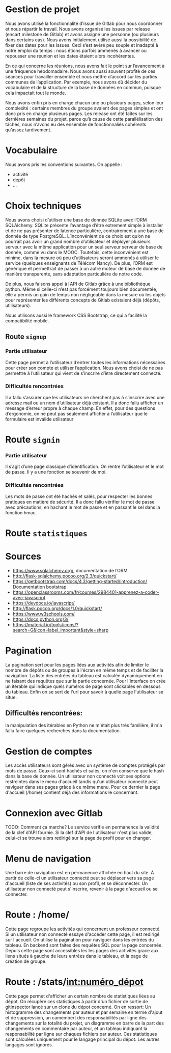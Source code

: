 # Gestion de projet

Nous avons utilisé la fonctionnalité d’issue de Gitlab pour nous coordonner et
nous répartir le travail. Nous avons organisé les issues par release (encart
milestone de Gitlab) et avons assigné une personne (ou plusieurs dans certains
cas). Nous avons initialement utilisé aussi la possibilité de fixer des dates
pour les issues. Ceci s’est avéré peu souple et inadapté à notre emploi du
temps : nous étions parfois ammenés à avancer ou repousser une réunion et les
dates étaient alors incohérentes.

En ce qui concerne les réunions, nous avons fait le point sur l’avancement à
une fréquence hebdomadaire. Nous avons aussi souvent profité de ces séances
pour travailler ensemble et nous mettre d’accord sur les parties communes de
l’application. Par exemple, nous avons dû décider du vocabulaire et de la
structure de la base de données en commun, puisque cela impactait tout le monde.


Nous avons enfin pris en charge chacun une ou plusieurs pages, selon leur
complexité : certains membres du groupe avaient des pages simples et ont donc
pris en charge plusieurs pages. Les release ont été faîtes sur les dernières
semaines du projet, parce qu’à cause de cette parallélisation des tâches, nous
n’avons eu des ensemble de fonctionnaliés cohérents qu’assez tardivement.

# Vocabulaire

Nous avons pris les conventions suivantes. On appelle :
- activité
- dépôt
- …

# Choix techniques

Nous avons choisi d’utiliser une base de donnée SQLite avec l’ORM SQLAlchemy.
SQLite présente l’avantage d’être extrement simple à installer et de ne pas
présenter de latence particulière, contrairement à une base de donnée de type
PostgreSQL. L’inconvénient de ce choix est qu’on ne pourrait pas avoir un grand
nombre d’utilisateur et déployer plusieurs serveur avec la même application
pour un seul serveur serveur de base de donnée, comme vu dans le MOOC.
Toutefois, cette inconvénient est minime, dans la mesure où peu d’utilisateurs
seront ammenés à utiliser le service (quelques enseignants de Télécom Nancy).
De plus, l’ORM est générique et permettrait de passer à un autre moteur de base
de donnée de manière transparente, sans adaptation particulière de notre code.

De plus, nous faisons appel à l’API de Gitlab grâce à une bibliothèque python.
Même si celle-ci n’est pas forcément toujours bien documentée, elle a permis un
gain de temps non négligeable dans la mesure où les objets pour représenter les
différents concepts de Gitlab existaient déjà (dépôts, utilisateurs).

Nous utilisons aussi le framework CSS Bootstrap, ce qui a facilité la compatibilité mobile.

## Route `signup`

### Partie utilisateur

Cette page permet à l’utilisateur d’entrer toutes les informations nécessaires
pour créer son compte et utiliser l’application. Nous avons choisi de ne pas
permettre à l’utilisateur qui vient de s’inscrire d’être directement connecté.

### Difficultés rencontrées

Il a fallu s’assurer que les utilisateurs ne cherchent pas à s’inscrire avec une adresse mail ou un nom d’utilisateur déjà existant. Il a donc fallu afficher un message d’erreur propre à chaque champ. En effet, pour des questions d’ergonomie, on ne peut pas seulement afficher à l’utilisateur que le formulaire est invalide utilisateur

# Route `signin`

### Partie utilisateur

Il s’agit d’une page classique d’identification. On rentre l’utilisateur et le mot de passe. Il y a une fonction se souvenir de moi.

### Difficultés rencontrées

Les mots de passe ont été hachés et salés, pour respecter les bonnes pratiques en matière de sécurité. Il a donc fallu vérifier le mot de passe avec précautions, en hachant le mot de passe et en passant le sel dans la fonction hmac.

# Route `statistiques`

<!-- TODO Fusionner avec Lucas -->


# Sources

- https://www.sqlalchemy.org/, documentation de l’ORM
- http://flask-sqlalchemy.pocoo.org/2.3/quickstart/
- https://getbootstrap.com/docs/4.3/getting-started/introduction/ Documentation bootstrap
- https://openclassrooms.com/fr/courses/2984401-apprenez-a-coder-avec-javascript
- https://devdocs.io/javascript/
- http://flask.pocoo.org/docs/1.0/quickstart/
- https://www.w3schools.com/
- https://docs.python.org/3/
- https://material.io/tools/icons/?search=G&icon=label_important&style=sharp

# Pagination

La pagination sert pour les pages liées aux activités afin de limiter le nombre de dépôts ou de groupes à l'écran en même temps et de faciliter la navigation. La liste des entrées du tableau est calculée dynamiquement en ne faisant des requêtes que sur la partie concernée. Pour l'interface on crée un itérable qui indique quels numéros de page sont clickables en dessous du tableau. Enfin on se sert de l'url pour savoir à quelle page l'utilisateur se situe.

## Difficultés rencontrées: 
la manipulation des itérables en Python ne m'était plus très familière, il m'a fallu faire quelques recherches dans la documentation.

# Gestion de comptes

Les accès utilisateurs sont gérés avec un système de comptes protégés par mots de passe. Ceux-ci sont hachés et salés, on n'en conserve que le hash dans la base de donnée. Un utilisateur non connecté voit ses options restreintes dans le menu d'accueil tandis qu'un utilisateur connecté peut naviguer dans ses pages grâce à ce même menu. Pour ce dernier la page d'accueil (/home) contient déjà des informations le concernant.

# Connexion avec Gitlab

TODO: Comment ça marche?
Le service vérifie en permanence la validité de la clef d'API fournie. Si la clef d'API de l'utilisateur n'est plus valide, celui-ci se trouve alors redirigé sur la page de profil pour en changer. 

# Menu de navigation

Une barre de navigation est en permanence affichée en haut du site. À partir de celle-ci un utilisateur connecté peut se déplacer vers sa page d'accueil (liste de ses activités) ou son profil, et se déconnecter. Un utilisateur non connecté peut s'inscrire, revenir à la page d'accueil ou se connecter. 

# Route : /home/

Cette page regroupe les activités qui concernent un professeur connecté. Si un utilisateur non connecté essaye d'accéder cette page, il est redirigé sur l'accueil. On utilise la pagination pour naviguer dans les entrées du tableau. En backend sont faites des requêtes SQL pour la page concernée. Depuis cette page sont accessibles les les pages des activités grace aux liens situés à gauche de leurs entrées dans le tableau, et la page de création de groupe. 

# Route : /stats/<int:numéro_dépot>

Cette page permet d'afficher un certain nombre de statistiques liées au dépot. On récupère ces statistiques à partir d'un fichier de sortie de gitinspector lancé sur un clone du dépot concerné. On en ressort: Un histogramme des changements par auteur et par semaine en terme d'ajout et de suppression, un camembert des responsabilités par ligne des changements sur la totalité du projet, un diagramme en barre de la part des changements en commentaire par auteur, et un tableau indiquant la responsabilité par ligne sur chaques fichiers par auteur.
Ces statistiques sont calculées uniquement pour le langage principal du dépot. Les autres langages sont ignorés.
